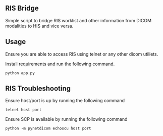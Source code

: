 RIS Bridge
-----------


Simple script to bridge RIS worklist and other information from DICOM modalities to HIS and vice versa.


Usage
------

Ensure you are able to access RIS using telnet or any other dicom utiliets.

Install requirements and run the following command.

    python app.py


RIS Troubleshooting
-------------------

Ensure host/port is up by running the following command

    telnet host port


Ensure SCP is available by running the following command

    python -m pynetdicom echoscu host port
